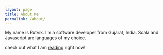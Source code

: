 ```yaml
---
layout: page
title: About Me
permalink: /about/
---
```


My name is Rutvik. I’m a software developer from Gujarat, India. Scala and Javascript are languages of my choice. 

check out what I am [reading](https://www.goodreads.com/user/show/51329797-rutvik-patel) right now! 